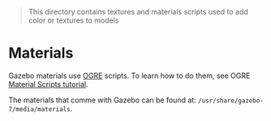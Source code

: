 > This directory contains textures and materials scripts used to add color or textures to models

# Materials

Gazebo materials use [OGRE](https://www.ogre3d.org/) scripts.
To learn how to do them, see OGRE [Material Scripts tutorial](https://ogrecave.github.io/ogre/api/1.10/Material-Scripts.html#Material-Scripts).

The materials that comme with Gazebo can be found at: `/usr/share/gazebo-7/media/materials`.
